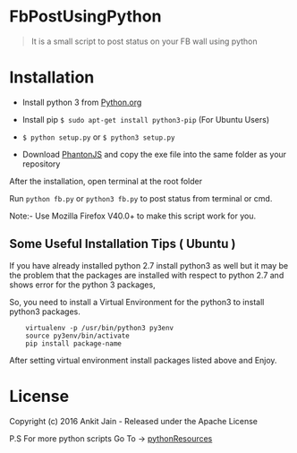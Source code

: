 # FbPostUsingPython
>It is a small script to post status on your FB wall using python

# Installation
* Install python 3 from [Python.org](https://www.python.org)

* Install pip `$ sudo apt-get install python3-pip` (For Ubuntu Users)

* `$ python setup.py` or `$ python3 setup.py`

* Download [PhantonJS](http://phantomjs.org/download.html) and copy the exe file into the same folder as your repository

After the installation, open terminal at the root folder

Run `python fb.py` or `python3 fb.py` to post status from terminal or cmd.

Note:- Use Mozilla Firefox V40.0+ to make this script work for you.



## Some Useful Installation Tips ( Ubuntu )

If you have already installed python 2.7 install python3 as well but it may be the problem that the packages are installed with respect to python 2.7 and shows error for the python 3 packages,

So, you need to install a Virtual Environment for the python3 to install python3 packages.

```
    virtualenv -p /usr/bin/python3 py3env
    source py3env/bin/activate
    pip install package-name
```

After setting virtual environment install packages listed above and Enjoy.

# License

Copyright (c) 2016 Ankit Jain - Released under the Apache License

P.S For more python scripts Go To -> [pythonResources](https://github.com/ankitjain28may/pythonResources)
